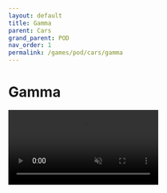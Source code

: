 ```yaml
---
layout: default
title: Gamma
parent: Cars
grand_parent: POD
nav_order: 1
permalink: /games/pod/cars/gamma
---
```


# Gamma

<video autoplay loop muted playsinline src="gamma.mp4"></video>

